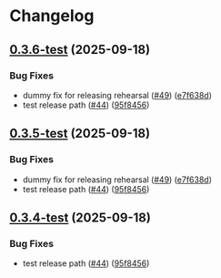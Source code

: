 # Changelog

## [0.3.6-test](https://github.com/ainame/tuzuru/compare/0.3.5-test...0.3.6-test) (2025-09-18)


### Bug Fixes

* dummy fix for releasing rehearsal ([#49](https://github.com/ainame/tuzuru/issues/49)) ([e7f638d](https://github.com/ainame/tuzuru/commit/e7f638d96567d53adba32268114df9030f061454))
* test release path ([#44](https://github.com/ainame/tuzuru/issues/44)) ([95f8456](https://github.com/ainame/tuzuru/commit/95f84566492a4ea64c06995bd974b93cc636f014))

## [0.3.5-test](https://github.com/ainame/tuzuru/compare/0.3.4-test...0.3.5-test) (2025-09-18)


### Bug Fixes

* dummy fix for releasing rehearsal ([#49](https://github.com/ainame/tuzuru/issues/49)) ([e7f638d](https://github.com/ainame/tuzuru/commit/e7f638d96567d53adba32268114df9030f061454))
* test release path ([#44](https://github.com/ainame/tuzuru/issues/44)) ([95f8456](https://github.com/ainame/tuzuru/commit/95f84566492a4ea64c06995bd974b93cc636f014))

## [0.3.4-test](https://github.com/ainame/Tuzuru/compare/tuzuru-0.3.3...tuzuru-0.3.4-test) (2025-09-18)


### Bug Fixes

* test release path ([#44](https://github.com/ainame/Tuzuru/issues/44)) ([95f8456](https://github.com/ainame/Tuzuru/commit/95f84566492a4ea64c06995bd974b93cc636f014))
